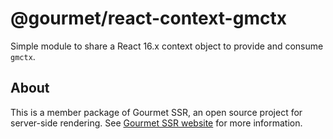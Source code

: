 # @gourmet/react-context-gmctx
Simple module to share a React 16.x context object to provide and consume `gmctx`.
## About
This is a member package of Gourmet SSR, an open source project for server-side rendering.
See [Gourmet SSR website](https://ssr.gourmetjs.org) for more information.
